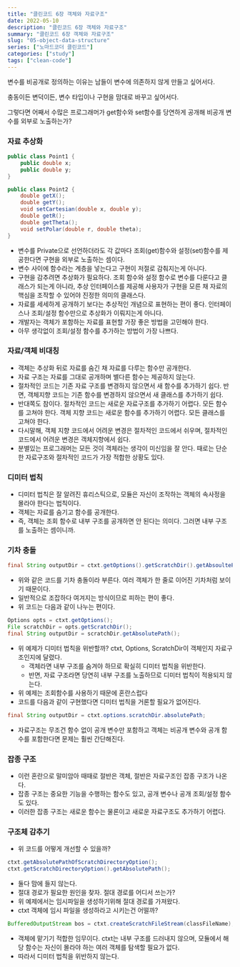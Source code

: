 ```yaml
---
title: "클린코드 6장 객체와 자료구조"
date: 2022-05-10
description: "클린코드 6장 객체와 자료구조"
summary: "클린코드 6장 객체와 자료구조"
slug: "05-object-data-structure"
series: ["노마드코더 클린코드"]
categories: ["study"]
tags: ["clean-code"]
---
```


변수를 비공개로 정의하는 이유는 남들이 변수에 의존하지 않게 만들고 싶어서다.

충동이든 변덕이든, 변수 타입이나 구현을 맘대로 바꾸고 싶어서다.

그렇다면 어째서 수많은 프로그래머가 get함수와 set함수를 당연하게 공개해 비공개 변수를 외부로 노출하는가?

### 자료 추상화

```java
public class Point1 {
	public double x;
	public double y;
}

public class Point2 {
	double getX();
	double getY();
	void setCartesian(double x, double y);
	double getR();
	double getTheta();
	void setPolar(double r, double theta);
}
```

- 변수를 Private으로 선언하더라도 각 값마다 조회(get)함수와 설정(set)함수를 제공한다면 구현을 외부로 노출하는 셈이다.
- 변수 사이에 함수라는 계층을 넣는다고 구현이 저절로 감춰지는게 아니다.
- 구현을 감추려면 추상화가 필요하다. 조회 함수와 설정 함수로 변수를 다룬다고 클래스가 되는게 아니라, 추상 인터페이스를 제공해 사용자가 구현을 모른 채 자료의 핵심을 조작할 수 있어야 진정한 의미의 클래스다.
- 자료를 세세하게 공개하기 보다는 추상적인 개념으로 표현하는 편이 좋다. 인터페이스나 조회/설정 함수만으로 추상화가 이뤄지는게 아니다.
- 개발자는 객체가 포함하는 자료를 표현할 가장 좋은 방법을 고민해야 한다.
- 아무 생각없이 조회/설정 함수를 추가하는 방법이 가장 나쁘다.

### 자료/객체 비대칭

- 객체는 추상화 뒤로 자료를 숨긴 채 자료를 다루는 함수만 공개한다.
- 자료 구조는 자료를 그대로 공개하며 별다른 함수는 제공하지 않는다.
- 절차적인 코드는 기존 자료 구조를 변경하지 않으면서 새 함수를 추가하기 쉽다. 반면, 객체지향 코드는 기존 함수를 변경하지 않으면서 새 클래스를 추가하기 쉽다.
- 반대쪽도 참이다. 절차적인 코드는 새로운 자료구조를 추가하기 어렵다. 모든 함수를 고쳐야 한다. 객체 지향 코드는 새로운 함수를 추가하기 어렵다. 모든 클래스를 고쳐야 한다.
- 다시말해, 객체 지향 코드에서 어려운 변경은 절차적인 코드에서 쉬우며, 절차적인 코드에서 어려운 변경은 객체지향에서 쉽다.
- 분별있는 프로그래머는 모든 것이 객체라는 생각이 미신임을 잘 안다. 때로는 단순한 자료구조와 절차적인 코드가 가장 적합한 상황도 있다.

### 디미터 법칙

- 디미터 법칙은 잘 알려진 휴리스틱으로, 모듈은 자신이 조작하는 객체의 속사정을 몰라야 한다는 법칙이다.
- 객체는 자료를 숨기고 함수를 공개한다.
- 즉, 객체는 조회 함수로 내부 구조를 공개하면 안 된다는 의미다. 그러면 내부 구조를 노출하는 셈이니까.

### 기차 충돌

```java
final String outputDir = ctxt.getOptions().getScratchDir().getAbsoultePath()
```

- 위와 같은 코드를 기차 충돌이라 부른다. 여러 객체가 한 줄로 이어진 기차처럼 보이기 때문이다.
- 일반적으로 조잡하다 여겨지는 방식이므로 피하는 편이 좋다.
- 위 코드는 다음과 같이 나누는 편이다.

```java
Options opts = ctxt.getOptions();
File scratchDir = opts.getScratchDir();
final String outputDir = scratchDir.getAbsolutePath();
```

- 위 예제가 디미터 법칙을 위반할까? ctxt, Options, ScratchDir이 객체인지 자료구조인지에 달렸다.
  - 객체라면 내부 구조를 숨겨야 하므로 확실히 디미터 법칙을 위반한다.
  - 반면, 자료 구조라면 당연히 내부 구조를 노출하므로 디미터 법칙이 적용되지 않는다.
- 위 예제는 조회함수를 사용하기 때문에 혼란스럽다
- 코드를 다음과 같이 구현했다면 디미터 법칙을 거론할 필요가 없어진다.

```java
final String outputDir = ctxt.options.scratchDir.absolutePath;
```

- 자료구조는 무조건 함수 없이 공개 변수만 포함하고 객체는 비공개 변수와 공개 함수를 포함한다면 문제는 훨씬 간단해진다.

### 잡종 구조

- 이런 혼란으로 말미암아 때때로 절반은 객체, 절반은 자료구조인 잡종 구조가 나온다.
- 잡종 구조는 중요한 기능을 수행하는 함수도 있고, 공개 변수나 공개 조회/설정 함수도 있다.
- 이러한 잡종 구조는 새로운 함수는 물론이고 새로운 자료구조도 추가하기 어렵다.

### 구조체 감추기

- 위 코드를 어떻게 개선할 수 있을까?

```java
ctxt.getAbsolutePathOfScratchDirectoryOption();
ctxt.getScratchDirectoryOption().getAbsolutePath();
```

- 둘다 맘에 들지 않는다.
- 절대 경로가 필요한 원인을 찾자. 절대 경로를 어디서 쓰는가?
- 위 예제에서는 임시파일을 생성하기위해 절대 경로를 가져왔다.
- ctxt 객체에 임시 파일을 생성하라고 시키는건 어떨까?

```java
BufferedOutputStream bos = ctxt.createScratchFileStream(classFileName);
```

- 객체에 맡기기 적합한 임무이다. ctxt는 내부 구조를 드러내지 않으며, 모듈에서 해당 함수는 자신이 몰라야 하는 여러 객체를 탐색할 필요가 없다.
- 따라서 디미터 법칙을 위반하지 않는다.
